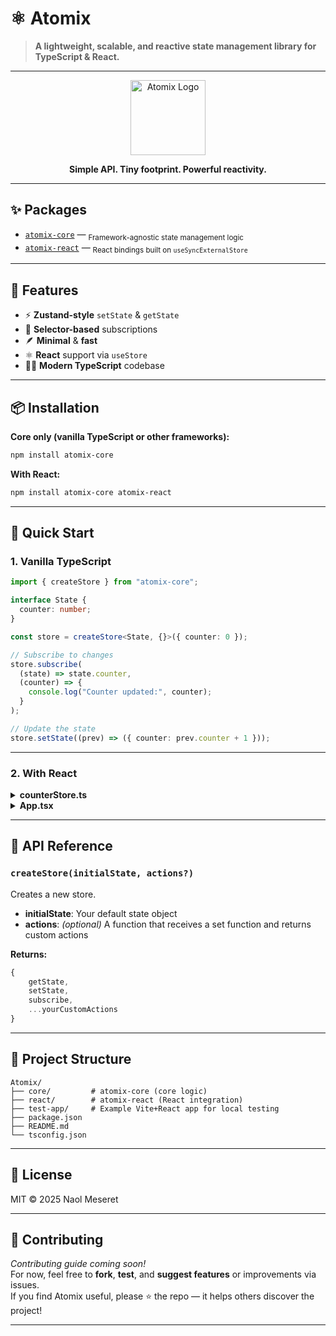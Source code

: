 # ⚛️ Atomix

> **A lightweight, scalable, and reactive state management library for TypeScript & React.**

---

<p align="center">
    <img src="https://raw.githubusercontent.com/your-username/atomix/main/assets/atomix-logo.svg" alt="Atomix Logo" width="120" />
</p>

<p align="center">
    <b>Simple API. Tiny footprint. Powerful reactivity.</b>
</p>

---

## ✨ Packages

- [`atomix-core`](./core) — <sub>Framework-agnostic state management logic</sub>
- [`atomix-react`](./react) — <sub>React bindings built on <code>useSyncExternalStore</code></sub>

---

## 🚀 Features

- ⚡ **Zustand-style** `setState` & `getState`
- 🎯 **Selector-based** subscriptions
- 🪶 **Minimal** & **fast**
- ⚛️ **React** support via `useStore`
- 🧑‍💻 **Modern TypeScript** codebase

---

## 📦 Installation

**Core only (vanilla TypeScript or other frameworks):**

```bash
npm install atomix-core
```

**With React:**

```bash
npm install atomix-core atomix-react
```

---

## 🔧 Quick Start

### 1. Vanilla TypeScript

```typescript
import { createStore } from "atomix-core";

interface State {
  counter: number;
}

const store = createStore<State, {}>({ counter: 0 });

// Subscribe to changes
store.subscribe(
  (state) => state.counter,
  (counter) => {
    console.log("Counter updated:", counter);
  }
);

// Update the state
store.setState((prev) => ({ counter: prev.counter + 1 }));
```

---

### 2. With React

<details>
<summary><b>counterStore.ts</b></summary>

```typescript
import { createStore } from "atomix-core";

export const counterStore = createStore({ count: 0 });
```

</details>

<details>
<summary><b>App.tsx</b></summary>

```tsx
import { useStore } from "atomix-react";
import { counterStore } from "./counterStore";

export default function Counter() {
  const count = useStore(counterStore, (state) => state.count);

  return (
    <div>
      <h2>{count}</h2>
      <button
        onClick={() => counterStore.setState((s) => ({ count: s.count + 1 }))}
      >
        Increment
      </button>
    </div>
  );
}
```

</details>

---

## 🧠 API Reference

### `createStore(initialState, actions?)`

Creates a new store.

- **initialState**: Your default state object
- **actions**: _(optional)_ A function that receives a set function and returns custom actions

**Returns:**

```typescript
{
    getState,
    setState,
    subscribe,
    ...yourCustomActions
}
```

---

## 📁 Project Structure

```text
Atomix/
├── core/         # atomix-core (core logic)
├── react/        # atomix-react (React integration)
├── test-app/     # Example Vite+React app for local testing
├── package.json
├── README.md
└── tsconfig.json
```

---

## 📝 License

MIT © 2025 Naol Meseret

---

## 💬 Contributing

_Contributing guide coming soon!_  
For now, feel free to **fork**, **test**, and **suggest features** or improvements via issues.  
If you find Atomix useful, please ⭐️ the repo — it helps others discover the project!

---
